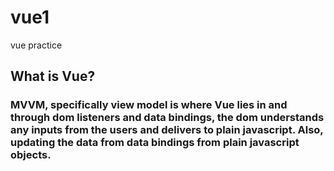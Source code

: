 # vue1

vue practice

## What is Vue?

### MVVM, specifically view model is where Vue lies in and through dom listeners and data bindings, the dom understands any inputs from the users and delivers to plain javascript. Also, updating the data from data bindings from plain javascript objects.

